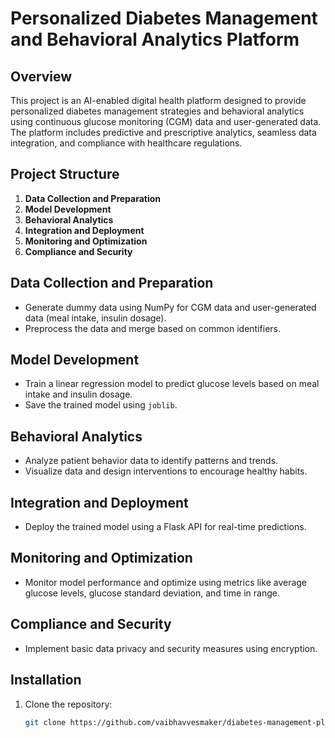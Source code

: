 # Personalized Diabetes Management and Behavioral Analytics Platform

## Overview
This project is an AI-enabled digital health platform designed to provide personalized diabetes management strategies and behavioral analytics using continuous glucose monitoring (CGM) data and user-generated data. The platform includes predictive and prescriptive analytics, seamless data integration, and compliance with healthcare regulations.

## Project Structure
1. **Data Collection and Preparation**
2. **Model Development**
3. **Behavioral Analytics**
4. **Integration and Deployment**
5. **Monitoring and Optimization**
6. **Compliance and Security**

## Data Collection and Preparation
- Generate dummy data using NumPy for CGM data and user-generated data (meal intake, insulin dosage).
- Preprocess the data and merge based on common identifiers.

## Model Development
- Train a linear regression model to predict glucose levels based on meal intake and insulin dosage.
- Save the trained model using `joblib`.

## Behavioral Analytics
- Analyze patient behavior data to identify patterns and trends.
- Visualize data and design interventions to encourage healthy habits.

## Integration and Deployment
- Deploy the trained model using a Flask API for real-time predictions.

## Monitoring and Optimization
- Monitor model performance and optimize using metrics like average glucose levels, glucose standard deviation, and time in range.

## Compliance and Security
- Implement basic data privacy and security measures using encryption.

## Installation
1. Clone the repository:
   ```sh
   git clone https://github.com/vaibhavvesmaker/diabetes-management-platform.git
